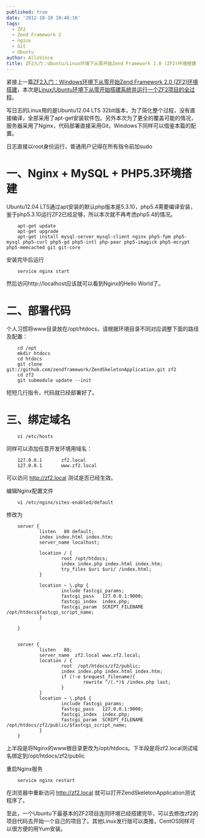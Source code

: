 ```yaml
---
published: true
date: '2012-10-10 10:46:16'
tags:
  - ZF2
  - Zend Framework 2
  - nginx
  - Git
  - Ubuntu
author: AlloVince
title: ZF2入门：Ubuntu/Linux环境下从零开始Zend Framework 2.0 (ZF2)环境搭建
---
```


紧接上一篇[ZF2入门：Windows环境下从零开始Zend Framework 2.0 (ZF2)环境搭建](http://avnpc.com/pages/zend-framework-2-installation-for-windows)，本次是[Linux/Ubuntu环境下从零开始搭建系统并运行一个ZF2项目的全过程](http://avnpc.com/pages/zend-framework-2-installation-for-windows)。

写日志的Linux用的是Ubuntu12.04 LTS 32bit版本，为了简化整个过程，没有直接编译，全部采用了apt-get安装软件包。另外本次为了更全的覆盖可能的情况，服务器采用了Nginx，代码部署直接采用Git，Windows下同样可以借鉴本篇的配置。

日志直接以root身份运行，普通用户记得在所有指令前加sudo


一、Nginx + MySQL + PHP5.3环境搭建
=================================

Ubuntu12.04 LTS通过apt安装的默认php版本是5.3.10，php5.4需要编译安装，鉴于php5.3.10运行ZF2已经足够，所以本次就不再考虑php5.4的情况。

```
    apt-get update
    apt-get upgrade
    apt-get install mysql-server mysql-client nginx php5-fpm php5-mysql php5-curl php5-gd php5-intl php-pear php5-imagick php5-mcrypt php5-memcached git git-core
```

安装完毕后运行

```
    service nginx start
```

然后访问http://localhost应该就可以看到Nginx的Hello World了。

二、部署代码
============

个人习惯将www目录放在/opt/htdocs，请根据环境目录不同对应调整下面的路径及配置：

```
    cd /opt
    mkdir htdocs
    cd htdocs
    git clone git://github.com/zendframework/ZendSkeletonApplication.git zf2
    cd zf2
    git submodule update --init
```

短短几行指令，代码就已经部署好了。

三、绑定域名
============

```
    vi /etc/hosts
```

同样可以添加任意开发环境用域名：

```
    127.0.0.1       zf2.local
    127.0.0.1       www.zf2.local
```

可以访问 http://zf2.local 测试是否已经生效。

编辑Nginx配置文件

```
    vi /etc/nginx/sites-enabled/default
```

修改为

```
    server {
	        listen   80 default;
	        index index.html index.htm;
	        server_name localhost;

	        location / {
	                root /opt/htdocs;
	                index index.php index.html index.htm;
	                try_files $uri $uri/ /index.html;
	        }

	        location ~ \.php {
	                include fastcgi_params;
	                fastcgi_pass   127.0.0.1:9000;
	                fastcgi_index  index.php;
	                fastcgi_param  SCRIPT_FILENAME  /opt/htdocs$fastcgi_script_name;
	        }

	}


	server {
	        listen   80;
	        server_name  zf2.local www.zf2.local;
	        location / {
	                root  /opt/htdocs/zf2/public;
	                index index.php index.html index.htm;
	                if (!-e $request_filename){
	                        rewrite ^/(.*)$ /index.php last;
	                }
	        }
	        location ~ \.php$ {
	                include fastcgi_params;
	                fastcgi_pass   127.0.0.1:9000;
	                fastcgi_index  index.php;
	                fastcgi_param  SCRIPT_FILENAME  /opt/htdocs/zf2/public/$fastcgi_script_name;
	        }
	}
```

上半段是将Nginx的www根目录更改为/opt/htdocs。下半段是将zf2.local测试域名绑定到/opt/htdocs/zf2/public

重启Nginx服务

```
    service nginx restart
```

在浏览器中重新访问 http://zf2.local 就可以打开ZendSkeletonApplication测试程序了。

至此，一个Ubuntu下最基本的ZF2项目连同环境已经搭建完毕，可以去修改zf2的项目代码去开始一个自己的项目了。其他Linux发行版可以类推，CentOS同样可以很方便的用Yum安装。
